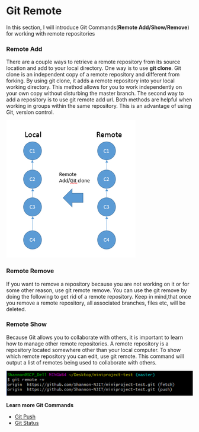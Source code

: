 # Git Remote

In this section, I will introduce Git Commands(**Remote Add/Show/Remove**) for working with remote repositories

### Remote Add

There are a couple ways to retrieve a remote repository from its source location and add to your local directory. One way is to use **git clone**. Git clone is an independent copy of a remote repository and different from forking. By using git clone, it adds a remote repository into your local working directory. This method allows for you to work independently on your own copy without disturbing the master branch. The second way to add a repository is to use git remote add <link to repository> url. Both methods are helpful when working in groups within the same repository. This is an advantage of using Git, version control.

![remoteadd](/images/images/GitCommands/remoteadd.png)

### Remote Remove

If you want to remove a repository because you are not working on it or for some other reason, use git remote remove. You can use the git remove by doing the following to get rid of a remote repository. Keep in mind,that once you remove a remote repository, all associated branches, files etc, will be deleted.

### Remote Show

Because Git allows you to collaborate with others, it is important to learn how to manage other remote repositories. A remote repository is a repository located somewhere other than your local computer. To show which remote repository you can edit, use git remote. This command will output a list of remotes being used to collaborate with others.

![gitshow](/images/images/GitCommands/remoteshow.png)


**Learn more Git Commands**
* [Git Push](https://github.com/Shannon-NJIT/MiniProject1/blob/master/GitCommands/GitPush.md)
* [Git Status](https://github.com/Shannon-NJIT/MiniProject1/blob/master/GitCommands/GitStatus.md)
